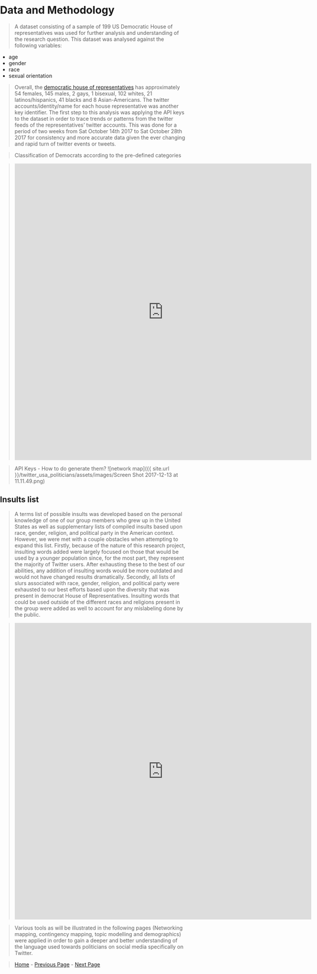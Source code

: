 <title>Example</title> <style> body { margin:0; padding:0; background-image:url("/china-environment/assets/images/Twitter.jpg"); background-repeat: no-repeat; webkit-background-size: cover; moz-background-size: cover; o-background-size: cover; background-size: cover; } </style>

# Data and Methodology
> A dataset consisting of a sample of 199 US Democratic House of representatives was used for further analysis and understanding of the research question. 
This dataset was analysed against the following variables: 
- age
- gender
- race 
- sexual orientation

> Overall, the [democratic house of representatives](http://www.dems.gov/members/) has approximately 54 females, 145 males, 2 gays, 1 bisexual, 102 whites, 21 latinos/hispanics, 41 blacks and 8 Asian-Americans. The twitter accounts/identity/name for each house representative was another key identifier. The first step to this analysis was applying the API keys to the dataset in order to trace trends or patterns from the twitter feeds of the representatives’ twitter accounts. This was done for a period of two weeks from Sat October 14th 2017 to Sat October 28th 2017 for consistency and more accurate data given the ever changing and rapid turn of twitter events or tweets.

> Classification of Democrats according to the pre-defined categories 

> <iframe src="https://docs.google.com/spreadsheets/d/1niYLImXUN2xhUhiGubLfHV2Hhvq_nGNYc9SlBiwQBCk/edit#gid=0" frameborder="0" style="overflow:hidden;border:1px solid #DDDDDD;" width="800" height="800" allowfullscreen></iframe>


> API Keys - How to do generate them?
![network map]({{ site.url }}/twitter_usa_politicians/assets/images/Screen Shot 2017-12-13 at 11.11.49.png) 

## Insults list
> A terms list of possible insults was developed based on the personal knowledge of one of our group members who grew up in the United States as well as supplementary lists of compiled insults based upon race, gender, religion, and political party in the American context. However, we were met with a couple obstacles when attempting to expand this list. Firstly, because of the nature of this research project, insulting words added were largely focused on those that would be used by a younger population since, for the most part, they represent the majority of Twitter users. After exhausting these to the best of our abilities, any addition of insulting words would be more outdated and would not have changed results dramatically. Secondly, all lists of slurs associated with race, gender, religion, and political party were exhausted to our best efforts based upon the diversity that was present in democrat House of Representatives. Insulting words that could be used outside of the different races and religions present in the group were added as well to account for any mislabeling done by the public.


> <iframe src="https://docs.google.com/spreadsheets/d/1L6vhC8J_E9BJGV0hDTx1g1-h87_JIbEQLSCSu5KmOFw/edit#gid=0" frameborder="0" style="overflow:hidden;border:1px solid #DDDDDD;" width="800" height="800" allowfullscreen></iframe>

> Various tools as will be illustrated in the following pages (Networking mapping, contingency mapping, topic modelling and demographics) were applied in order to gain a deeper and better understanding of the language used towards politicians on social media specifically on Twitter.

> [Home](index.md) - [Previous Page](page1.md) - [Next Page](page3.md)
